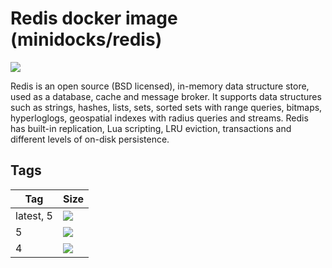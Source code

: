 Redis docker image (minidocks/redis)
====================================

![](https://upload.wikimedia.org/wikipedia/en/thumb/6/6b/Redis_Logo.svg/200px-Redis_Logo.svg.png)

Redis is an open source (BSD licensed), in-memory data structure store, used as a database, cache and message broker.
It supports data structures such as strings, hashes, lists, sets, sorted sets with range queries, bitmaps, hyperloglogs,
geospatial indexes with radius queries and streams. Redis has built-in replication, Lua scripting, LRU eviction,
transactions and different levels of on-disk persistence. 

Tags
----

 Tag       | Size
 ---       | ----
 latest, 5 | ![](https://img.shields.io/docker/image-size/minidocks/redis/latest?style=flat-square&logo=docker&label=size)
 5         | ![](https://img.shields.io/docker/image-size/minidocks/redis/5?style=flat-square&logo=docker&label=size)
 4         | ![](https://img.shields.io/docker/image-size/minidocks/redis/4?style=flat-square&logo=docker&label=size)
